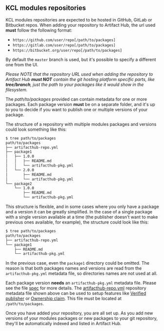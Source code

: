 ## KCL modules repositories

KCL modules repositories are expected to be hosted in GitHub, GitLab or Bitbucket repos. When adding your repository to Artifact Hub, the url used **must** follow the following format:

- `https://github.com/user/repo[/path/to/packages]`
- `https://gitlab.com/user/repo[/path/to/packages]`
- `https://bitbucket.org/user/repo[/path/to/packages]`

By default the `master` branch is used, but it's possible to specify a different one from the UI.

*Please NOTE that the repository URL used when adding the repository to Artifact Hub **must NOT** contain the git hosting platform specific parts, like **tree/branch**, just the path to your packages like it would show in the filesystem.*

The *path/to/packages* provided can contain metadata for one or more packages. Each package version **must** be on a separate folder, and it's up to you to decide if you want to publish one or multiple versions of your package.

The structure of a repository with multiple modules packages and versions could look something like this:

```sh
$ tree path/to/packages
path/to/packages
├── artifacthub-repo.yml
├── package1
│   ├── 1.0.0
│   │   ├── README.md
│   │   └── artifacthub-pkg.yml
│   └── 2.0.0
│       ├── README.md
│       └── artifacthub-pkg.yml
└── package2
    └── 1.0.0
        ├── README.md
        └── artifacthub-pkg.yml
```

This structure is flexible, and in some cases where you only have a package and a version it can be greatly simplified. In the case of a single package with a single version available at a time (the publisher doesn't want to make previous ones available, for example), the structure could look like this:

```sh
$ tree path/to/packages
path/to/packages
├── artifacthub-repo.yml
└── package1
    ├── README.md
    └── artifacthub-pkg.yml
```

In the previous case, even the `package1` directory could be omitted. The reason is that both packages names and versions are read from the `artifacthub-pkg.yml` metadata file, so directories names are not used at all.

Each package version **needs** an `artifacthub-pkg.yml` metadata file. Please see the file [spec](https://github.com/khulnasoft/artifacthub/blob/master/docs/metadata/artifacthub-pkg.yml) for more details. The [artifacthub-repo.yml](https://github.com/khulnasoft/artifacthub/blob/master/docs/metadata/artifacthub-repo.yml) repository metadata file shown above can be used to setup features like [Verified publisher](https://github.com/khulnasoft/artifacthub/blob/master/docs/repositories.md#verified-publisher) or [Ownership claim](https://github.com/khulnasoft/artifacthub/blob/master/docs/repositories.md#ownership-claim). This file must be located at `/path/to/packages`.

Once you have added your repository, you are all set up. As you add new versions of your modules packages or new packages to your git repository, they'll be automatically indexed and listed in Artifact Hub.
